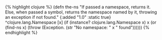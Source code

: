 {% highlight clojure %}
(defn the-ns
  "If passed a namespace, returns it. Else, when passed a symbol,
  returns the namespace named by it, throwing an exception if not
  found."
  {:added "1.0"
   :static true}
  ^clojure.lang.Namespace [x]
  (if (instance? clojure.lang.Namespace x)
    x
    (or (find-ns x) (throw (Exception. (str "No namespace: " x " found"))))))
{% endhighlight %}
